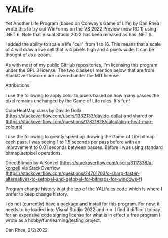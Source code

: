 # YALife

Yet Another Life Program (based on Conway's Game of Life) by Dan Rhea
I wrote this to try out WinForms on the VS 2022 Preview (now RC 1)
using .NET 6. Note that Visual Studio 2022 has been released as has
.NET 6.

I added the ability to scale a life "cell" from 1 to 16. This means
that a scale of 4 will draw a live cell that is 4 pixels high and 4
pixels wide. It can be thought of as a zoom.

As with most of my public GitHub repositories, I'm licensing this
program under the GPL 3 license. The two classes I mention below that
are from StackOverflow.com are covered under the MIT license.

Attributions:

I use the following to apply color to pixels based on how many passes 
the pixel remains unchanged by the Game of Life rules. It's fun!

ColorHeatMap class by Davide Dolla 
(https://stackoverflow.com/users/1332133/davide-dolla) and shared on 
(https://stackoverflow.com/questions/17821828/calculating-heat-map-colours)

I use the following to greatly speed up drawing the Game of Life bitmap
each pass. I was seeing 1 to 1.5 seconds per pass before with an improvement
to 0.01 seconds between passes. Before I was using standard bitmap.setpixel
operations.

DirectBitmap by A.Konzel 
(https://stackoverflow.com/users/3117338/a-konzel) via StackOverflow 
(https://stackoverflow.com/questions/24701703/c-sharp-faster-alternatives-to-setpixel-and-getpixel-for-bitmaps-for-windows-f)

Program change history is at the top of the YALife.cs code which is where
I prefer to keep change history.

I do not (currently) have a package and install for this program. For now,
it needs to be loaded into Visual Studio 2022 and run. I find it difficult
to pay for an expensive code signing license for what is in effect a free
program I wrote as a hobby/fun/learning/testing project. 

Dan Rhea, 2/2/2022 
